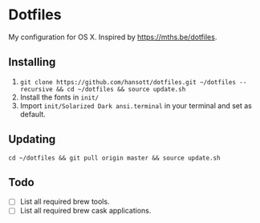 # Dotfiles

My configuration for OS X. Inspired by https://mths.be/dotfiles.

## Installing

1. `git clone https://github.com/hansott/dotfiles.git ~/dotfiles --recursive && cd ~/dotfiles && source update.sh`
2. Install the fonts in `init/`
3. Import `init/Solarized Dark ansi.terminal` in your terminal and set as default.

## Updating

`cd ~/dotfiles && git pull origin master && source update.sh`

## Todo

* [ ] List all required brew tools.
* [ ] List all required brew cask applications.
